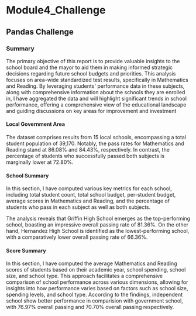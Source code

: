 # Module4_Challenge
## Pandas Challenge
### Summary

The primary objective of this report is to provide valuable insights to the school board and the mayor to aid them in making informed strategic decisions regarding future school budgets and priorities. This analysis focuses on area-wide standardized test results, specifically in Mathematics and Reading. By leveraging students' performance data in these subjects, along with comprehensive information about the schools they are enrolled in, I have aggregated the data and will highlight significant trends in school performance, offering a comprehensive view of the educational landscape and guiding discussions on key areas for improvement and investment

#### Local Government Area

The dataset comprises results from 15 local schools, encompassing a total student population of 39,170. Notably, the pass rates for Mathematics and Reading stand at 86.08% and 84.43%, respectively. In contrast, the percentage of students who successfully passed both subjects is marginally lower at 72.80%.

#### School Summary

In this section, I have computed various key metrics for each school, including total student count, total school budget, per-student budget, average scores in Mathematics and Reading, and the percentage of students who pass in each subject as well as both subjects.

The analysis reveals that Griffin High School emerges as the top-performing school, boasting an impressive overall passing rate of 81.36%. On the other hand, Hernandez High School is identified as the lowest-performing school, with a comparatively lower overall passing rate of 66.36%.

#### Score Summary

In this section, I have computed the average Mathematics and Reading scores of students based on their academic year, school spending, school size, and school type. This approach facilitates a comprehensive comparison of school performance across various dimensions, allowing for insights into how performance varies based on factors such as school size, spending levels, and school type. According to the findings, independent school show better performance in comparision with government school, with 76.97% overall passing and 70.70% overall passing respectively.